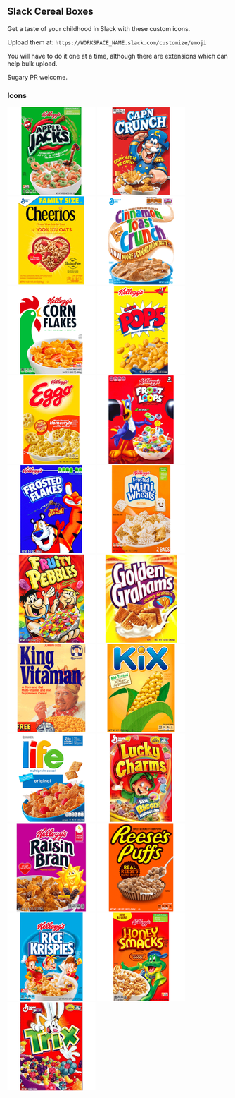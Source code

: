 ## Slack Cereal Boxes

Get a taste of your childhood in Slack with these custom icons.

Upload them at: `https://WORKSPACE_NAME.slack.com/customize/emoji`

You will have to do it one at a time, although there are extensions which can help bulk upload.

Sugary PR welcome.

### Icons

<img width="200" src="images/applejacks.png">
<img width="200" src="images/capn.png">
<img width="200" src="images/cheerios.png">
<img width="200" src="images/cinnamon.png">
<img width="200" src="images/cornflakes.png">
<img width="200" src="images/cornpops.png">
<img width="200" src="images/eggo.png">
<img width="200" src="images/frootloops.png">
<img width="200" src="images/frostedflakes.png">
<img width="200" src="images/frostedminiwheats.png">
<img width="200" src="images/fruitypebbles.png">
<img width="200" src="images/goldengrahams.png">
<img width="200" src="images/kingvitamin.png">
<img width="200" src="images/kix.png">
<img width="200" src="images/life.png">
<img width="200" src="images/luckycharms.png">
<img width="200" src="images/raisinbran.png">
<img width="200" src="images/reesespuffs.png">
<img width="200" src="images/ricekrispies.png">
<img width="200" src="images/smacks.png">
<img width="200" src="images/trix.png">
